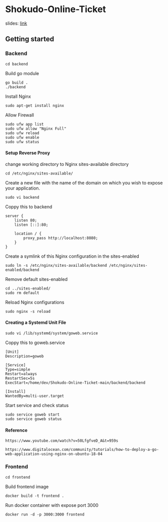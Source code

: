 # Shokudo-Online-Ticket
slides: [link](https://naistjp-my.sharepoint.com/personal/kohei_ichikawa_ms_ext_naist_jp/_layouts/15/onedrive.aspx?id=%2Fpersonal%2Fkohei%5Fichikawa%5Fms%5Fext%5Fnaist%5Fjp%2FDocuments%2F%E8%AC%9B%E7%BE%A9%E8%B3%87%E6%96%99%2FPBL2023&FolderCTID=0x012000AF3BAC58BFDAAF45840EFA0160BD60A9&view=0)

## Getting started
### Backend
```
cd backend
```
Build go module
```
go build .
./backend
```
Install Nginx
```
sudo apt-get install nginx
```
Allow Firewall
```
sudo ufw app list
sudo ufw allow "Nginx Full"
sudo ufw reload
sudo ufw enable
sudo ufw status
```
#### Setup Reverse Proxy
change working directory to Nginx sites-available directory
```
cd /etc/nginx/sites-available/
```
Create a new file with the name of the domain on which you wish to expose your application.
```
sudo vi backend
```
Coppy this to backend
```
server {
    listen 80;
    listen [::]:80;

    location / {
        proxy_pass http://localhost:8080;
    }
}
```
Create a symlink of this Nginx configuration in the sites-enabled 
```
sudo ln -s /etc/nginx/sites-available/backend /etc/nginx/sites-enabled/backend
```
Remove default sites-enabled
```
cd ../sites-enabled/
sudo rm default
```
Reload Nginx configurations
```
sudo nginx -s reload
```
#### Creating a Systemd Unit File
```
sudo vi /lib/systemd/system/goweb.service
```
Coppy this to goweb.service
```
[Unit]
Description=goweb

[Service]
Type=simple
Restart=always
RestartSec=5s
ExecStart=/home/dev/Shokudo-Online-Ticket-main/backend/backend

[Install]
WantedBy=multi-user.target
```
Start service and check status
```
sudo service goweb start
sudo service goweb status
```
#### Reference
```
https://www.youtube.com/watch?v=50LfgfveD_A&t=959s
```
```
https://www.digitalocean.com/community/tutorials/how-to-deploy-a-go-web-application-using-nginx-on-ubuntu-18-04
```

### Frontend
```
cd frontend
```
Build frontend image
```
docker build -t frontend .
```
Run docker container with expose port 3000
```
docker run -d -p 3000:3000 frontend
```
